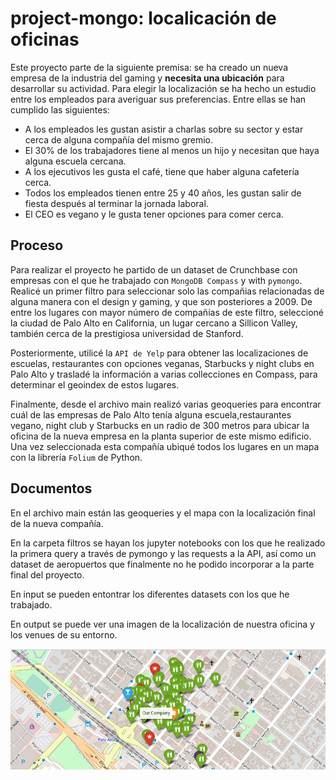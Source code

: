 # project-mongo: localicación de oficinas

Este proyecto parte de la siguiente premisa: se ha creado un nueva empresa de la industria del gaming y **necesita una ubicación** para desarrollar su actividad. Para elegir la localización se ha hecho un estudio entre los empleados para averiguar sus preferencias. Entre ellas se han cumplido las siguientes:

- A los empleados les gustan asistir a charlas sobre su sector y estar cerca de alguna compañía del mismo gremio.
- El 30% de los trabajadores tiene al menos un hijo y necesitan que haya alguna escuela cercana.
- A los ejecutivos les gusta el café, tiene que haber alguna cafetería cerca.
- Todos los empleados tienen entre 25 y 40 años, les gustan salir de fiesta después al terminar la jornada laboral. 
- El CEO es vegano y le gusta tener opciones para comer cerca.

## Proceso

Para realizar el proyecto he partido de un dataset de Crunchbase con empresas con el que he trabajado con `MongoDB Compass` y with `pymongo`. Realicé un primer filtro para seleccionar solo las compañias relacionadas de alguna manera con el design y gaming, y que son posteriores a 2009. De entre los lugares con mayor número de compañías de este filtro, seleccioné la ciudad de Palo Alto en California, un lugar cercano a Sillicon Valley, también cerca de la prestigiosa universidad de Stanford.

Posteriormente, utilicé la `API de Yelp` para obtener las localizaciones de escuelas, restaurantes con opciones veganas, Starbucks y night clubs en Palo Alto y trasladé la información a varias collecciones en Compass, para determinar el geoindex de estos lugares.

Finalmente, desde el archivo main realizó varias geoqueries para encontrar cuál de las empresas de Palo Alto tenía alguna escuela,restaurantes vegano, night club y Starbucks en un radio de 300 metros para ubicar la oficina de la nueva empresa en la planta superior de este mismo edificio. Una vez seleccionada esta compañía ubiqué todos los lugares en un mapa con la librería `Folium` de Python.

## Documentos

En el archivo main están las geoqueries y el mapa con la localización final de la nueva compañía.

En la carpeta filtros se hayan los jupyter notebooks con los que he realizado la primera query a través de pymongo y las requests a la API, así como un dataset de aeropuertos que finalmente no he podido incorporar a la parte final del proyecto.

En input se pueden entontrar los diferentes datasets con los que he trabajado. 

En output se puede ver una imagen de la localización de nuestra oficina y los venues de su entorno.

![alt text](https://github.com/cprietosegura/project-mongo/blob/master/output/Our%20company.jpg)